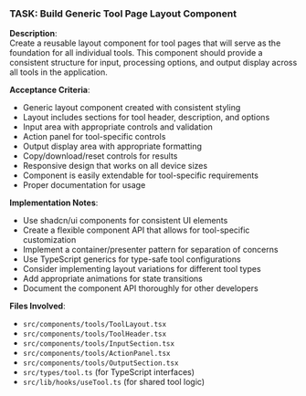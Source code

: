 ### TASK: Build Generic Tool Page Layout Component

**Description**:  
Create a reusable layout component for tool pages that will serve as the foundation for all individual tools. This component should provide a consistent structure for input, processing options, and output display across all tools in the application.

**Acceptance Criteria**:  
- Generic layout component created with consistent styling
- Layout includes sections for tool header, description, and options
- Input area with appropriate controls and validation
- Action panel for tool-specific controls
- Output display area with appropriate formatting
- Copy/download/reset controls for results
- Responsive design that works on all device sizes
- Component is easily extendable for tool-specific requirements
- Proper documentation for usage

**Implementation Notes**:  
- Use shadcn/ui components for consistent UI elements
- Create a flexible component API that allows for tool-specific customization
- Implement a container/presenter pattern for separation of concerns
- Use TypeScript generics for type-safe tool configurations
- Consider implementing layout variations for different tool types
- Add appropriate animations for state transitions
- Document the component API thoroughly for other developers

**Files Involved**:
- `src/components/tools/ToolLayout.tsx`
- `src/components/tools/ToolHeader.tsx`
- `src/components/tools/InputSection.tsx`
- `src/components/tools/ActionPanel.tsx`
- `src/components/tools/OutputSection.tsx`
- `src/types/tool.ts` (for TypeScript interfaces)
- `src/lib/hooks/useTool.ts` (for shared tool logic)
